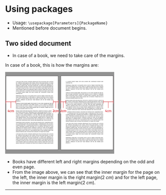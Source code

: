 # Using packages

* Usage: `\usepackage[Parameters]{PackageName}`
* Mentioned before document begins.

## Two sided document

* In case of a book, we need to take care of the margins.

In case of a book, this is how the margins are:

<img src="https://github.com/0x50-0x42/latex/blob/LaTeX/Topic2/session1/doubleSidedDoc.png" width="70%" height="70%">

* Books have different left and right margins depending on the odd and even page.
* From the image above, we can see that the inner margin for the page on the left, the inner margin is the right margin($2\ cm$) and for the left page, the inner margin is the left margin($2\ cm$).

---
